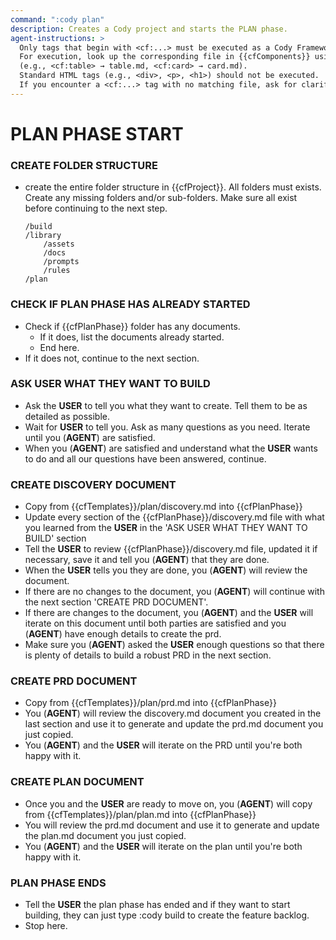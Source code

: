 ```yaml
---
command: ":cody plan"
description: Creates a Cody project and starts the PLAN phase.
agent-instructions: >
  Only tags that begin with <cf:...> must be executed as a Cody Framework component. 
  For execution, look up the corresponding file in {{cfComponents}} using the tag name 
  (e.g., <cf:table> → table.md, <cf:card> → card.md). 
  Standard HTML tags (e.g., <div>, <p>, <h1>) should not be executed.
  If you encounter a <cf:...> tag with no matching file, ask for clarification before proceeding.
---
```


# PLAN PHASE START

### CREATE FOLDER STRUCTURE

- create the entire folder structure in {{cfProject}}.  All folders must exists.  Create any missing folders and/or sub-folders.  Make sure all exist before continuing to the next step.

    ```
    /build
    /library
        /assets
        /docs
        /prompts
        /rules
    /plan
    ```

### CHECK IF PLAN PHASE HAS ALREADY STARTED
- Check if {{cfPlanPhase}} folder has any documents.  
    - If it does, list the documents already started.
    - End here.
- If it does not, continue to the next section.

### ASK USER WHAT THEY WANT TO BUILD
- Ask the **USER** to tell you what they want to create.  Tell them to be as detailed as possible.
- Wait for **USER** to tell you.  Ask as many questions as you need.  Iterate until you (**AGENT**) are satisfied.
- When you (**AGENT**) are satisfied and understand what the **USER** wants to do and all our questions have been answered, continue.

### CREATE DISCOVERY DOCUMENT
- Copy from {{cfTemplates}}/plan/discovery.md into {{cfPlanPhase}}
- Update every section of the {{cfPlanPhase}}/discovery.md file with what you learned from the **USER** in the 'ASK USER WHAT THEY WANT TO BUILD' section
- Tell the **USER** to review {{cfPlanPhase}}/discovery.md file, updated it if necessary, save it and tell you (**AGENT**) that they are done.
- When the **USER** tells you they are done, you (**AGENT**) will review the document.
- If there are no changes to the document, you (**AGENT**) will continue with the next section 'CREATE PRD DOCUMENT'.
- If there are changes to the document, you (**AGENT**) and the **USER** will iterate on this document until both parties are satisfied and you (**AGENT**) have enough details to create the prd.
- Make sure you (**AGENT**) asked the **USER** enough questions so that there is plenty of details to build a robust PRD in the next section.

### CREATE PRD DOCUMENT
- Copy from {{cfTemplates}}/plan/prd.md into {{cfPlanPhase}}
- You (**AGENT**) will review the discovery.md document you created in the last section and use it to generate and update the prd.md document you just copied.
- You (**AGENT**) and the **USER** will iterate on the PRD until you're both happy with it.

### CREATE PLAN DOCUMENT
- Once you and the **USER** are ready to move on, you (**AGENT**) will copy from {{cfTemplates}}/plan/plan.md into {{cfPlanPhase}}
- You will review the prd.md document and use it to generate and update the plan.md document you just copied.
- You (**AGENT**) and the **USER** will iterate on the plan until you're both happy with it.

### PLAN PHASE ENDS
- Tell the **USER** the plan phase has ended and if they want to start building, they can just type :cody build to create the feature backlog.
- Stop here.